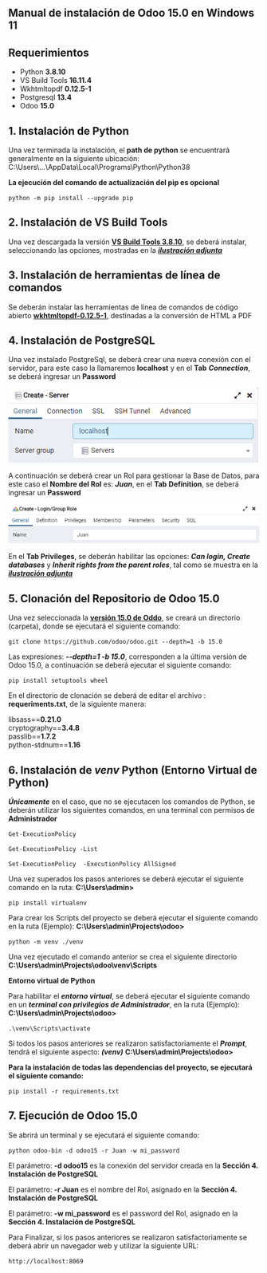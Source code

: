 ## Manual de instalación de Odoo 15.0 en Windows 11

## Requerimientos   

 - Python **3.8.10**        
 - VS Build Tools **16.11.4** 
 - Wkhtmltopdf **0.12.5-1**
 - Postgresql **13.4**     
 - Odoo **15.0**           


## 1. Instalación de Python

Una vez terminada la instalación, el **path de python** se encuentrará generalmente en la siguiente ubicación: C:\Users\\...\AppData\Local\Programs\Python\Python38

**La ejecución del comando de actualización del pip es opcional** 
```
python -m pip install --upgrade pip 
```

## 2. Instalación de VS Build Tools 

Una vez descargada la versión [**VS Build Tools 3.8.10**](https://visualstudio.microsoft.com/es/downloads/), se deberá instalar, seleccionando las opciones, mostradas en la [***ilustración adjunta***](images/library_.png)  



## 3. Instalación de herramientas de línea de comandos

Se deberán instalar las herramientas de línea de comandos de código abierto [**wkhtmltopdf-0.12.5-1**](https://github.com/wkhtmltopdf/wkhtmltopdf/releases/tag/0.12.5), destinadas a la conversión de HTML a PDF 

## 4. Instalación de PostgreSQL

Una vez instalado PostgreSql, se deberá crear una nueva conexión con el servidor, para este caso la llamaremos **localhost** y en el **Tab** ***Connection***, se deberá ingresar un **Password**  

![img.png](images/i_post_2.png)

A continuación se deberá crear un Rol para gestionar la Base de Datos, para este caso el **Nombre del Rol** es: ***Juan***, en el **Tab** **Definition**, se deberá ingresar un **Password**

![img.png](images/i_post_5.png)

En el **Tab Privileges**, se deberán habilitar las opciones: ***Can login, Create databases*** y ***Inherit rights from the parent roles***, tal como se muestra en la [***ilustración adjunta***](images/i_post__7.png)

## 5. Clonación del Repositorio de Odoo 15.0 

Una vez seleccionada la [**versión 15.0 de Oddo**](https://github.com/odoo/odoo/tree/15.0), se creará un directorio (carpeta), donde se ejecutará el siguiente comando: 
```
git clone https://github.com/odoo/odoo.git --depth=1 -b 15.0 
```
Las expresiones: ***--depth=1 -b 15.0***, corresponden a la última versión de Odoo 15.0, a continuación se deberá ejecutar el siguiente comando:
```
pip install setuptools wheel
```
En el directorio de clonación se deberá de editar el archivo : **requeriments.txt**, de la siguiente manera: <br>

libsass==**0.21.0** <br>
cryptography==**3.4.8** <br>
passlib==**1.7.2** <br>
python-stdnum==**1.16** <br>

## 6. Instalación de ***venv*** Python (Entorno Virtual de Python) 

***Únicamente*** en el caso, que no se ejecutacen los comandos de Python, se deberán utilizar los siguientes comandos, en una terminal con permisos de **Administrador**
```
Get-ExecutionPolicy
```
```
Get-ExecutionPolicy -List
```
```
Set-ExecutionPolicy  -ExecutionPolicy AllSigned
```
Una vez superados los pasos anteriores se deberá ejecutar el siguiente comando en la ruta: **C:\Users\admin>**
```
pip install virtualenv
```
Para crear los Scripts del proyecto se deberá ejecutar el siguiente comando en la ruta (Ejemplo): **C:\Users\admin\Projects\odoo>** 
```
python -m venv ./venv
```
Una vez ejecutado el comando anterior se crea el siguiente directorio **C:\Users\admin\Projects\odoo\venv\Scripts**

**Entorno virtual de Python**

Para habilitar el ***entorno virtual***, se deberá ejecutar el siguiente comando en un ***terminal con privilegios de Administrador***, en  la ruta (Ejemplo): **C:\Users\admin\Projects\odoo>**
```
.\venv\Scripts\activate
```
Si todos los pasos anteriores se realizaron satisfactoriamente el ***Prompt***, tendrá el siguiente aspecto: ***(venv)*** **C:\Users\admin\Projects\odoo>**

**Para la instalación de todas las dependencias del proyecto, se ejecutará el siguiente comando:**
```
pip install -r requirements.txt
```

## 7. Ejecución de Odoo 15.0

Se abrirá un terminal y se ejecutará el siguiente comando:

```
python odoo-bin -d odoo15 -r Juan -w mi_password
```

El parámetro: **-d odoo15** es la conexión del servidor creada en la **Sección 4. Instalación de PostgreSQL**

El parámetro: **-r Juan** es el nombre del Rol, asignado en la **Sección 4. Instalación de PostgreSQL**

El parámetro: **-w mi_password** es el password del Rol, asignado en la **Sección 4. Instalación de PostgreSQL**

Para Finalizar, si los pasos anteriores se realizaron satisfactoriamente se deberá abrir un navegador web y utilizar la siguiente URL:
```
http://localhost:8069
```